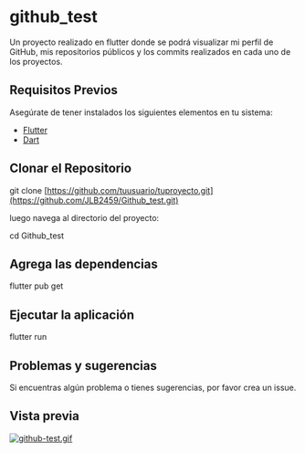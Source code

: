 # github_test

Un proyecto realizado en flutter donde se podrá visualizar mi perfil de GitHub, mis repositorios públicos y los commits realizados en cada uno de los proyectos.

## Requisitos Previos

Asegúrate de tener instalados los siguientes elementos en tu sistema:

- [Flutter](https://flutter.dev/docs/get-started/install)
- [Dart](https://dart.dev/get-dart)

## Clonar el Repositorio

git clone [https://github.com/tuusuario/tuproyecto.git](https://github.com/JLB2459/Github_test.git)

luego navega al directorio del proyecto:

cd Github_test

## Agrega las dependencias

flutter pub get

## Ejecutar la aplicación

flutter run

## Problemas y sugerencias

Si encuentras algún problema o tienes sugerencias, por favor crea un issue.


## Vista previa

[![github-test.gif](https://i.postimg.cc/kXjNDCVh/github-test.gif)](https://postimg.cc/ppF51gJD)
